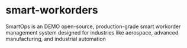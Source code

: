 # smart-workorders
SmartOps is an DEMO open-source, production-grade smart workorder management system designed for industries like aerospace, advanced manufacturing, and industrial automation
